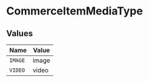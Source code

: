 # CommerceItemMediaType


## Values

| Name    | Value   |
| ------- | ------- |
| `IMAGE` | image   |
| `VIDEO` | video   |